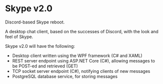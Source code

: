 # Skype v2.0
Discord-based Skype reboot.

A desktop chat client, based on the successes of Discord, with the look and feel of Skype.

Skype v2.0 will have the following:
- Desktop client written using the WPF framework (C# and XAML)
- REST server endpoint using ASP.NET Core (C#), allowing messages to be POST-ed and retrieved (GET)
- TCP socket server endpoint (C#), notifying clients of new messages
- PostgreSQL database service, for storing messages